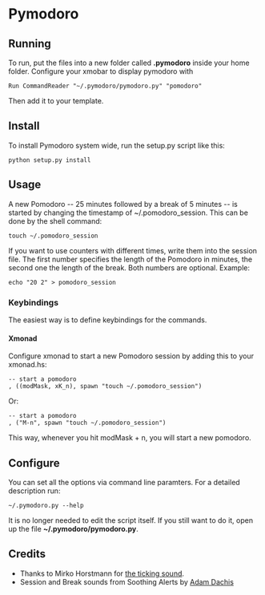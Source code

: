 # Pymodoro

## Running

To run, put the files into a new folder called **.pymodoro** inside your home folder. Configure your xmobar to display pymodoro with

    Run CommandReader "~/.pymodoro/pymodoro.py" "pomodoro"

Then add it to your template.

## Install

To install Pymodoro system wide, run the setup.py script like this:

    python setup.py install

## Usage

A new Pomodoro -- 25 minutes followed by a break of 5 minutes -- is started by changing the timestamp of ~/.pomodoro_session. This can be done by the shell command:

    touch ~/.pomodoro_session

If you want to use counters with different times, write them into the session file. The first number specifies the length of the Pomodoro in minutes, the second one the length of the break. Both numbers are optional. Example:

    echo "20 2" > pomodoro_session

### Keybindings

The easiest way is to define keybindings for the commands.

#### Xmonad

Configure xmonad to start a new Pomodoro session by adding this to your xmonad.hs:

    -- start a pomodoro
    , ((modMask, xK_n), spawn "touch ~/.pomodoro_session")

Or:

    -- start a pomodoro
    , ("M-n", spawn "touch ~/.pomodoro_session")

This way, whenever you hit modMask + n, you will start a new pomodoro.

## Configure

You can set all the options via command line paramters. For a detailed description run:

    ~/.pymodoro.py --help

It is no longer needed to edit the script itself. If you still want to do it, open up the file **~/.pymodoro/pymodoro.py**.

## Credits

* Thanks to Mirko Horstmann for [the ticking sound](http://www.freesound.org/people/m1rk0/sounds/50070/).
* Session and Break sounds from Soothing Alerts by [Adam Dachis](http://adachis.kinja.com)
